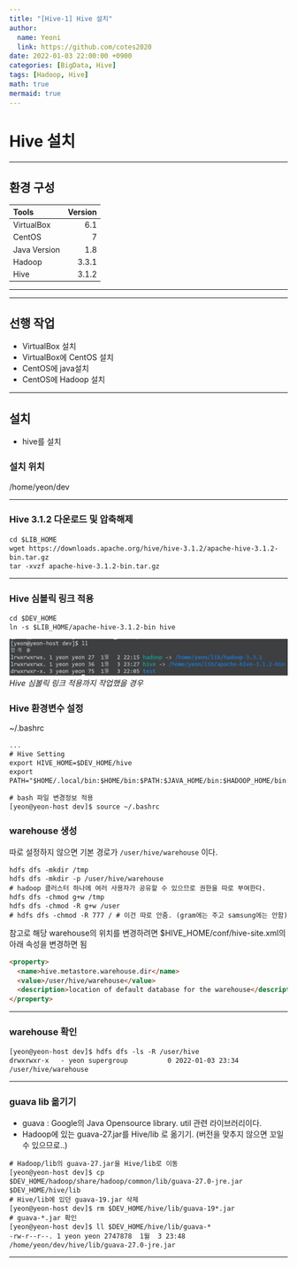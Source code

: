 ```yaml
---
title: "[Hive-1] Hive 설치"
author:
  name: Yeoni
  link: https://github.com/cotes2020
date: 2022-01-03 22:00:00 +0900
categories: [BigData, Hive]
tags: [Hadoop, Hive]
math: true
mermaid: true
---
```



# Hive 설치

---
## 환경 구성

| Tools                        | Version          |
|:-----------------------------|-----------------:|
| VirtualBox                   | 6.1              |
| CentOS                       | 7                |
| Java Version                 | 1.8              |
| Hadoop                       | 3.3.1            |
| Hive                         | 3.1.2            |

---

---
## 선행 작업

- VirtualBox 설치
- VirtualBox에 CentOS 설치
- CentOS에 java설치
- CentOS에 Hadoop 설치

---
## 설치

- hive를 설치

### 설치 위치
/home/yeon/dev

---
### Hive 3.1.2 다운로드 및 압축해제
```console
cd $LIB_HOME
wget https://downloads.apache.org/hive/hive-3.1.2/apache-hive-3.1.2-bin.tar.gz
tar -xvzf apache-hive-3.1.2-bin.tar.gz
```
---
### Hive 심볼릭 링크 적용
```console
cd $DEV_HOME
ln -s $LIB_HOME/apache-hive-3.1.2-bin hive
```
![Desktop View](/assets/img/contents/BigData/Hive/hive-setting/symbolic1.png)
_Hive 심볼릭 링크 적용까지 작업했을 경우_

### Hive 환경변수 설정

~/.bashrc
```shell
...
# Hive Setting
export HIVE_HOME=$DEV_HOME/hive
export PATH="$HOME/.local/bin:$HOME/bin:$PATH:$JAVA_HOME/bin:$HADOOP_HOME/bin:$HADOOP_HOME/sbin:$HIVE_HOME/bin"
```

```console
# bash 파일 변경정보 적용
[yeon@yeon-host dev]$ source ~/.bashrc
```

### warehouse 생성

따로 설정하지 않으면 기본 경로가 `/user/hive/warehouse` 이다.

```console
hdfs dfs -mkdir /tmp
hdfs dfs -mkdir -p /user/hive/warehouse
# hadoop 클러스터 하나에 여러 사용자가 공유할 수 있으므로 권한을 따로 부여한다.
hdfs dfs -chmod g+w /tmp
hdfs dfs -chmod -R g+w /user
# hdfs dfs -chmod -R 777 / # 이건 따로 안줌. (gram에는 주고 samsung에는 안함)
```

참고로 해당 warehouse의 위치를 변경하려면 $HIVE_HOME/conf/hive-site.xml의 아래 속성을 변경하면 됨
```html
<property>
  <name>hive.metastore.warehouse.dir</name>
  <value>/user/hive/warehouse</value>
  <description>location of default database for the warehouse</description>
</property>
```

---

### warehouse 확인
```console
[yeon@yeon-host dev]$ hdfs dfs -ls -R /user/hive
drwxrwxr-x   - yeon supergroup          0 2022-01-03 23:34 /user/hive/warehouse
```
---
### guava lib 옮기기
- guava : Google의 Java Opensource library. util 관련 라이브러리이다.
- Hadoop에 있는 guava-27.jar를 Hive/lib 로 옮기기. (버전을 맞추지 않으면 꼬일 수 있으므로..)

```console
# Hadoop/lib의 guava-27.jar을 Hive/lib로 이동
[yeon@yeon-host dev]$ cp $DEV_HOME/hadoop/share/hadoop/common/lib/guava-27.0-jre.jar $DEV_HOME/hive/lib
# Hive/lib에 있던 guava-19.jar 삭제
[yeon@yeon-host dev]$ rm $DEV_HOME/hive/lib/guava-19*.jar
# guava-*.jar 확인
[yeon@yeon-host dev]$ ll $DEV_HOME/hive/lib/guava-*
-rw-r--r--. 1 yeon yeon 2747878  1월  3 23:48 /home/yeon/dev/hive/lib/guava-27.0-jre.jar
```
---
